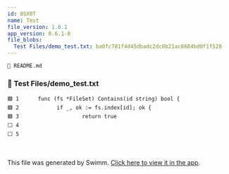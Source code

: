 ```yaml
---
id: 8SX0T
name: Test
file_version: 1.0.1
app_version: 0.6.1-0
file_blobs:
  Test Files/demo_test.txt: ba0fc781f4d45dbadc2dc0b21ac8684bd0f1f528
---
```


`📄 README.md`
<!-- NOTE-swimm-snippet: the lines below link your snippet to Swimm -->
### 📄 Test Files/demo_test.txt
```text
🟩 1      func (fs *FileSet) Contains(id string) bool {
🟩 2            if _, ok := fs.index[id]; ok {
🟩 3                    return true
⬜ 4      
⬜ 5      
```

<br/>

This file was generated by Swimm. [Click here to view it in the app](https://app.swimm.io/#/repos/Z2l0aHViJTNBJTNBcmVzZWFyY2gtcHJvamVjdC1jb2RlbGluZ28lM0ElM0FCb3JubTE=/docs/8SX0T).